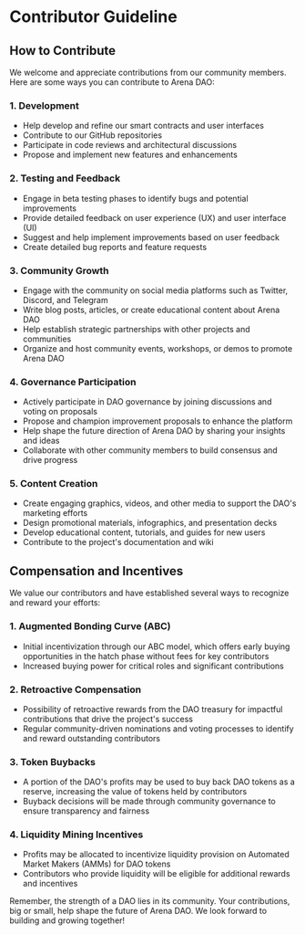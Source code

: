 # Contributor Guideline

## How to Contribute

We welcome and appreciate contributions from our community members. Here are some ways you can contribute to Arena DAO:

### 1. Development

* Help develop and refine our smart contracts and user interfaces
* Contribute to our GitHub repositories
* Participate in code reviews and architectural discussions
* Propose and implement new features and enhancements

### 2. Testing and Feedback

* Engage in beta testing phases to identify bugs and potential improvements
* Provide detailed feedback on user experience (UX) and user interface (UI)
* Suggest and help implement improvements based on user feedback
* Create detailed bug reports and feature requests

### 3. Community Growth

* Engage with the community on social media platforms such as Twitter, Discord, and Telegram
* Write blog posts, articles, or create educational content about Arena DAO
* Help establish strategic partnerships with other projects and communities
* Organize and host community events, workshops, or demos to promote Arena DAO

### 4. Governance Participation

* Actively participate in DAO governance by joining discussions and voting on proposals
* Propose and champion improvement proposals to enhance the platform
* Help shape the future direction of Arena DAO by sharing your insights and ideas
* Collaborate with other community members to build consensus and drive progress

### 5. Content Creation

* Create engaging graphics, videos, and other media to support the DAO's marketing efforts
* Design promotional materials, infographics, and presentation decks
* Develop educational content, tutorials, and guides for new users
* Contribute to the project's documentation and wiki

## Compensation and Incentives

We value our contributors and have established several ways to recognize and reward your efforts:

### 1. Augmented Bonding Curve (ABC)

* Initial incentivization through our ABC model, which offers early buying opportunities in the hatch phase without fees for key contributors
* Increased buying power for critical roles and significant contributions

### 2. Retroactive Compensation

* Possibility of retroactive rewards from the DAO treasury for impactful contributions that drive the project's success
* Regular community-driven nominations and voting processes to identify and reward outstanding contributors

### 3. Token Buybacks

* A portion of the DAO's profits may be used to buy back DAO tokens as a reserve, increasing the value of tokens held by contributors
* Buyback decisions will be made through community governance to ensure transparency and fairness

### 4. Liquidity Mining Incentives

* Profits may be allocated to incentivize liquidity provision on Automated Market Makers (AMMs) for DAO tokens
* Contributors who provide liquidity will be eligible for additional rewards and incentives

Remember, the strength of a DAO lies in its community. Your contributions, big or small, help shape the future of Arena DAO. We look forward to building and growing together!
